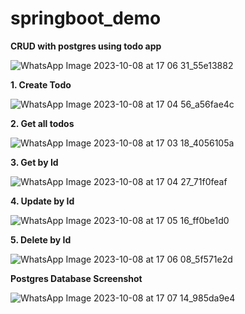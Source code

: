 # springboot_demo

**CRUD with postgres using todo app**


![WhatsApp Image 2023-10-08 at 17 06 31_55e13882](https://github.com/kotharitanishka/springboot_demo/assets/36037604/888e861c-e33d-4578-b34a-93c999e5dfcb)

**1. Create Todo**

   ![WhatsApp Image 2023-10-08 at 17 04 56_a56fae4c](https://github.com/kotharitanishka/springboot_demo/assets/36037604/2d342cbd-69ff-4642-bf37-76a17a605cf3)

**2. Get all todos**

   ![WhatsApp Image 2023-10-08 at 17 03 18_4056105a](https://github.com/kotharitanishka/springboot_demo/assets/36037604/d0f81850-ca29-4769-8f69-bc02a5b33316)

**3. Get by Id**

   ![WhatsApp Image 2023-10-08 at 17 04 27_71f0feaf](https://github.com/kotharitanishka/springboot_demo/assets/36037604/9d07fb44-7315-44d9-a1a1-de4ea567aa6b)

**4. Update by Id**

   ![WhatsApp Image 2023-10-08 at 17 05 16_ff0be1d0](https://github.com/kotharitanishka/springboot_demo/assets/36037604/ddcc6ec6-49ca-4b5f-b6c0-b61ead2969c5)

**5. Delete by Id**

   ![WhatsApp Image 2023-10-08 at 17 06 08_5f571e2d](https://github.com/kotharitanishka/springboot_demo/assets/36037604/ad6403e2-3053-4a2a-9b8d-a6a4880ea1b9)

**Postgres Database Screenshot**

![WhatsApp Image 2023-10-08 at 17 07 14_985da9e4](https://github.com/kotharitanishka/springboot_demo/assets/36037604/317cec96-d357-4cf9-825c-f8bdeaa4a441)




